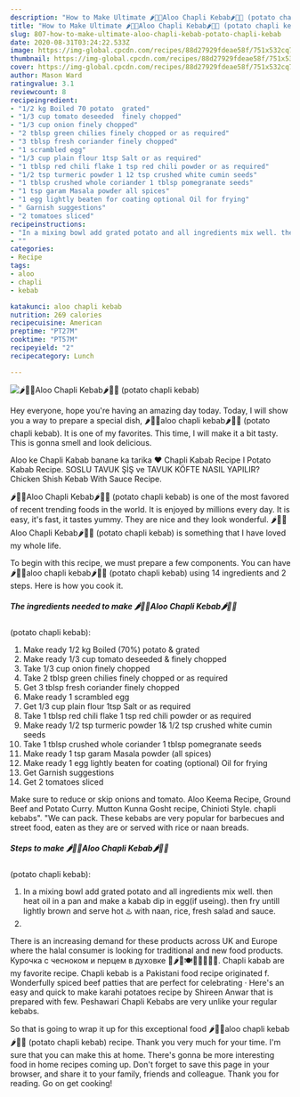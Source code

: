 ```yaml
---
description: "How to Make Ultimate 🌶🥗🥔Aloo Chapli Kebab🌶🥔🥗 (potato chapli kebab)"
title: "How to Make Ultimate 🌶🥗🥔Aloo Chapli Kebab🌶🥔🥗 (potato chapli kebab)"
slug: 807-how-to-make-ultimate-aloo-chapli-kebab-potato-chapli-kebab
date: 2020-08-31T03:24:22.533Z
image: https://img-global.cpcdn.com/recipes/88d27929fdeae58f/751x532cq70/🌶🥗🥔aloo-chapli-kebab🌶🥔🥗-potato-chapli-kebab-recipe-main-photo.jpg
thumbnail: https://img-global.cpcdn.com/recipes/88d27929fdeae58f/751x532cq70/🌶🥗🥔aloo-chapli-kebab🌶🥔🥗-potato-chapli-kebab-recipe-main-photo.jpg
cover: https://img-global.cpcdn.com/recipes/88d27929fdeae58f/751x532cq70/🌶🥗🥔aloo-chapli-kebab🌶🥔🥗-potato-chapli-kebab-recipe-main-photo.jpg
author: Mason Ward
ratingvalue: 3.1
reviewcount: 8
recipeingredient:
- "1/2 kg Boiled 70 potato  grated"
- "1/3 cup tomato deseeded  finely chopped"
- "1/3 cup onion finely chopped"
- "2 tblsp green chilies finely chopped or as required"
- "3 tblsp fresh coriander finely chopped"
- "1 scrambled egg"
- "1/3 cup plain flour 1tsp Salt or as required"
- "1 tblsp red chili flake 1 tsp red chili powder or as required"
- "1/2 tsp turmeric powder 1 12 tsp crushed white cumin seeds"
- "1 tblsp crushed whole coriander 1 tblsp pomegranate seeds"
- "1 tsp garam Masala powder all spices"
- "1 egg lightly beaten for coating optional Oil for frying"
- " Garnish suggestions"
- "2 tomatoes sliced"
recipeinstructions:
- "In a mixing bowl add grated potato and all ingredients mix well. then heat oil in a pan and make a kabab dip in egg(if useing). then fry untill lightly brown and serve hot ♨️ with naan, rice, fresh salad and sauce."
- ""
categories:
- Recipe
tags:
- aloo
- chapli
- kebab

katakunci: aloo chapli kebab 
nutrition: 269 calories
recipecuisine: American
preptime: "PT27M"
cooktime: "PT57M"
recipeyield: "2"
recipecategory: Lunch

---
```



![🌶🥗🥔Aloo Chapli Kebab🌶🥔🥗
(potato chapli kebab)](https://img-global.cpcdn.com/recipes/88d27929fdeae58f/751x532cq70/🌶🥗🥔aloo-chapli-kebab🌶🥔🥗-potato-chapli-kebab-recipe-main-photo.jpg)

Hey everyone, hope you're having an amazing day today. Today, I will show you a way to prepare a special dish, 🌶🥗🥔aloo chapli kebab🌶🥔🥗
(potato chapli kebab). It is one of my favorites. This time, I will make it a bit tasty. This is gonna smell and look delicious.

Aloo ke Chapli Kabab banane ka tarika ♥️ Chapli Kabab Recipe I Potato Kabab Recipe. SOSLU TAVUK ŞİŞ ve TAVUK KÖFTE NASIL YAPILIR? Chicken Shish Kebab With Sauce Recipe.

🌶🥗🥔Aloo Chapli Kebab🌶🥔🥗
(potato chapli kebab) is one of the most favored of recent trending foods in the world. It is enjoyed by millions every day. It is easy, it's fast, it tastes yummy. They are nice and they look wonderful. 🌶🥗🥔Aloo Chapli Kebab🌶🥔🥗
(potato chapli kebab) is something that I have loved my whole life.


To begin with this recipe, we must prepare a few components. You can have 🌶🥗🥔aloo chapli kebab🌶🥔🥗
(potato chapli kebab) using 14 ingredients and 2 steps. Here is how you cook it.

<!--inarticleads1-->

##### The ingredients needed to make 🌶🥗🥔Aloo Chapli Kebab🌶🥔🥗
(potato chapli kebab):

1. Make ready 1/2 kg Boiled (70%) potato &amp; grated
1. Make ready 1/3 cup tomato deseeded &amp; finely chopped
1. Take 1/3 cup onion finely chopped
1. Take 2 tblsp green chilies finely chopped or as required
1. Get 3 tblsp fresh coriander finely chopped
1. Make ready 1 scrambled egg
1. Get 1/3 cup plain flour 1tsp Salt or as required
1. Take 1 tblsp red chili flake 1 tsp red chili powder or as required
1. Make ready 1/2 tsp turmeric powder 1&amp; 1/2 tsp crushed white cumin seeds
1. Take 1 tblsp crushed whole coriander 1 tblsp pomegranate seeds
1. Make ready 1 tsp garam Masala powder (all spices)
1. Make ready 1 egg lightly beaten for coating (optional) Oil for frying
1. Get  Garnish suggestions
1. Get 2 tomatoes sliced


Make sure to reduce or skip onions and tomato. Aloo Keema Recipe, Ground Beef and Potato Curry. Mutton Kunna Gosht recipe, Chinioti Style. chapli kebabs&#34;. &#34;We can pack. These kebabs are very popular for barbecues and street food, eaten as they are or served with rice or naan breads. 

<!--inarticleads2-->

##### Steps to make 🌶🥗🥔Aloo Chapli Kebab🌶🥔🥗
(potato chapli kebab):

1. In a mixing bowl add grated potato and all ingredients mix well. then heat oil in a pan and make a kabab dip in egg(if useing). then fry untill lightly brown and serve hot ♨️ with naan, rice, fresh salad and sauce.
1. 


There is an increasing demand for these products across UK and Europe where the halal consumer is looking for traditional and new food products. Курочка с чесноком и перцем в духовке 🍁🌶🍁🍽🍁🍷🍁🍞🍁. Chapli kabab are my favorite recipe. Chapli kebab is a Pakistani food recipe originated f. Wonderfully spiced beef patties that are perfect for celebrating · Here&#39;s an easy and quick to make karahi potatoes recipe by Shireen Anwar that is prepared with few. Peshawari Chapli Kebabs are very unlike your regular kebabs. 

So that is going to wrap it up for this exceptional food 🌶🥗🥔aloo chapli kebab🌶🥔🥗
(potato chapli kebab) recipe. Thank you very much for your time. I'm sure that you can make this at home. There's gonna be more interesting food in home recipes coming up. Don't forget to save this page in your browser, and share it to your family, friends and colleague. Thank you for reading. Go on get cooking!
